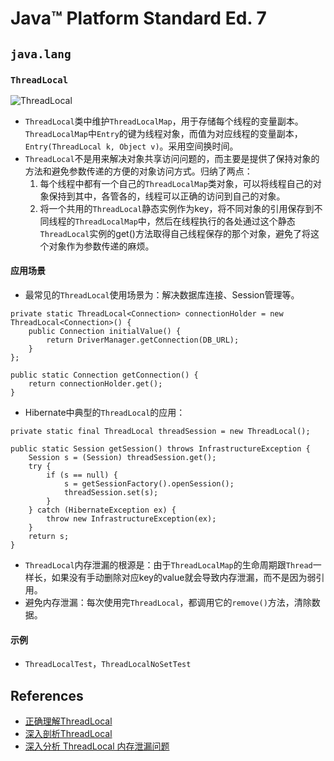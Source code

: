# Java™ Platform Standard Ed. 7

## `java.lang`
### `ThreadLocal`
![ThreadLocal](http://www.wailian.work/images/2018/10/16/ThreadLocal.png)
- `ThreadLocal`类中维护`ThreadLocalMap`，用于存储每个线程的变量副本。`ThreadLocalMap`中`Entry`的键为线程对象，而值为对应线程的变量副本，`Entry(ThreadLocal k, Object v)`。采用空间换时间。
- `ThreadLocal`不是用来解决对象共享访问问题的，而主要是提供了保持对象的方法和避免参数传递的方便的对象访问方式。归纳了两点： 
    1. 每个线程中都有一个自己的`ThreadLocalMap`类对象，可以将线程自己的对象保持到其中，各管各的，线程可以正确的访问到自己的对象。 
    1. 将一个共用的`ThreadLocal`静态实例作为key，将不同对象的引用保存到不同线程的`ThreadLocalMap`中，然后在线程执行的各处通过这个静态`ThreadLocal`实例的get()方法取得自己线程保存的那个对象，避免了将这个对象作为参数传递的麻烦。

#### 应用场景
- 最常见的`ThreadLocal`使用场景为：解决数据库连接、Session管理等。
```
private static ThreadLocal<Connection> connectionHolder = new ThreadLocal<Connection>() {
	public Connection initialValue() {
		return DriverManager.getConnection(DB_URL);
	}
};

public static Connection getConnection() {
	return connectionHolder.get();
}
```
- Hibernate中典型的`ThreadLocal`的应用：
```
private static final ThreadLocal threadSession = new ThreadLocal();

public static Session getSession() throws InfrastructureException {
	Session s = (Session) threadSession.get();
	try {
		if (s == null) {
			s = getSessionFactory().openSession();
			threadSession.set(s);
		}
	} catch (HibernateException ex) {
		throw new InfrastructureException(ex);
	}
	return s;
}
```
- `ThreadLocal`内存泄漏的根源是：由于`ThreadLocalMap`的生命周期跟`Thread`一样长，如果没有手动删除对应key的value就会导致内存泄漏，而不是因为弱引用。
- 避免内存泄漏：每次使用完`ThreadLocal`，都调用它的`remove()`方法，清除数据。

#### 示例
- `ThreadLocalTest`，`ThreadLocalNoSetTest`

## References
- [正确理解ThreadLocal](http://www.iteye.com/topic/103804)
- [深入剖析ThreadLocal](http://www.cnblogs.com/dolphin0520/p/3920407.html)
- [深入分析 ThreadLocal 内存泄漏问题](http://blog.xiaohansong.com/2016/08/06/ThreadLocal-memory-leak/)
